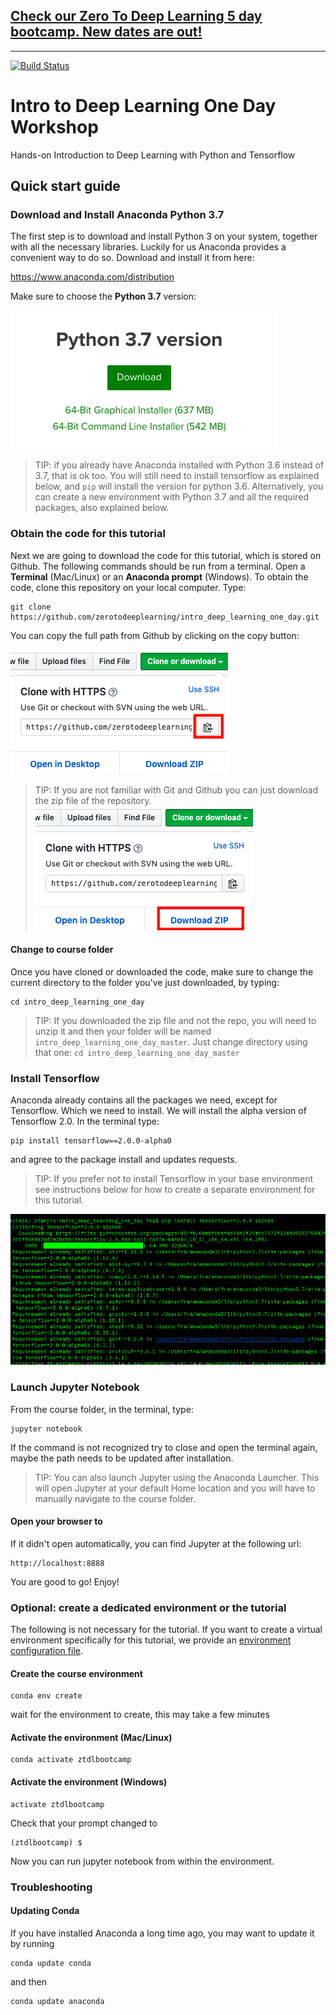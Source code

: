 ## [Check our Zero To Deep Learning 5 day bootcamp. New dates are out!](https://www.zerotodeeplearning.com)
------

[![Build Status](https://travis-ci.org/zerotodeeplearning/intro_deep_learning_one_day.svg?branch=master)](https://travis-ci.org/zerotodeeplearning/intro_deep_learning_one_day)


# Intro to Deep Learning One Day Workshop

Hands-on Introduction to Deep Learning with Python and Tensorflow


## Quick start guide

### Download and Install Anaconda Python 3.7

The first step is to download and install Python 3 on your system, together with all the necessary libraries. Luckily for us Anaconda provides a convenient way to do so. Download and install it from here:

https://www.anaconda.com/distribution


Make sure to choose the **Python 3.7** version:

![](./assets/anaconda_download.png)

> TIP: if you already have Anaconda installed with Python 3.6 instead of 3.7, that is ok too. You will still need to install tensorflow as explained below, and `pip` will install the version for python 3.6. Alternatively, you can create a new environment with Python 3.7 and all the required packages, also explained below.

### Obtain the code for this tutorial
Next we are going to download the code for this tutorial, which is stored on Github. The following commands should be run from a terminal. Open a **Terminal** (Mac/Linux) or an **Anaconda prompt** (Windows). To obtain the code, clone this repository on your local computer. Type:
```
git clone https://github.com/zerotodeeplearning/intro_deep_learning_one_day.git
```
You can copy the full path from Github by clicking on the copy button:

![](./assets/github_download_1.png)

> TIP: If you are not familiar with Git and Github you can just download the zip file of the repository.
![](./assets/github_download_2.png)


#### Change to course folder
Once you have cloned or downloaded the code, make sure to change the current directory to the folder you've just downloaded, by typing:
```
cd intro_deep_learning_one_day
```

> TIP: If you downloaded the zip file and not the repo, you will need to unzip it and then your folder will be named `intro_deep_learning_one_day_master`. Just change directory using that one: `cd intro_deep_learning_one_day_master`


### Install Tensorflow
Anaconda already contains all the packages we need, except for Tensorflow. Which we need to install. We will install the alpha version of Tensorflow 2.0. In the terminal type:
```
pip install tensorflow==2.0.0-alpha0
```
and agree to the package install and updates requests.

> TIP: If you prefer not to install Tensorflow in your base environment see instructions below for how to create a separate environment for this tutorial.

![](./assets/install_tensorflow.png)

### Launch Jupyter Notebook

From the course folder, in the terminal, type:
```
jupyter notebook
```
If the command is not recognized try to close and open the terminal again, maybe the path needs to be updated after installation.

> TIP: You can also launch Jupyter using the Anaconda Launcher. This will open Jupyter at your default Home location and you will have to manually navigate to the course folder.

#### Open your browser to

If it didn't open automatically, you can find Jupyter at the following url:
```
http://localhost:8888
```

You are good to go! Enjoy!




### Optional: create a dedicated environment or the tutorial
The following is not necessary for the tutorial. If you want to create a virtual environment specifically for this tutorial, we provide an [environment configuration file](environment.yml).
#### Create the course environment
```
conda env create
```
wait for the environment to create, this may take a few minutes

#### Activate the environment (Mac/Linux)
```
conda activate ztdlbootcamp
```

#### Activate the environment (Windows)
```
activate ztdlbootcamp
```

Check that your prompt changed to

```
(ztdlbootcamp) $
```

Now you can run jupyter notebook from within the environment.


### Troubleshooting

#### Updating Conda

If you have installed Anaconda a long time ago, you may want to update it by running

```
conda update conda
```

and then

```
conda update anaconda
```
